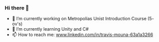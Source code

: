 ### Hi there 👋

- 🔭 I’m currently working on Metropolias Unist Introduction Course (5- ov's)
- 🌱 I’m currently learning Unity and C#
- 📫 How to reach me: www.linkedin.com/in/travis-mouna-63a1a3266

  
<!--
**TravisM74/TravisM74** is a ✨ _special_ ✨ repository because its `README.md` (this file) appears on your GitHub profile.

Here are some ideas to get you started:

- 🔭 I’m currently working on ...
- 🌱 I’m currently learning ...
- 👯 I’m looking to collaborate on ...
- 🤔 I’m looking for help with ...
- 💬 Ask me about ...
- 📫 How to reach me: ...
- 😄 Pronouns: ...
- ⚡ Fun fact: ...
-->


